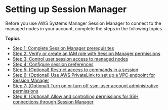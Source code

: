 # Setting up Session Manager<a name="session-manager-getting-started"></a>

Before you use AWS Systems Manager Session Manager to connect to the managed nodes in your account, complete the steps in the following topics\.

**Topics**
+ [Step 1: Complete Session Manager prerequisites](session-manager-prerequisites.md)
+ [Step 2: Verify or create an IAM role with Session Manager permissions](session-manager-getting-started-instance-profile.md)
+ [Step 3: Control user session access to managed nodes](session-manager-getting-started-restrict-access.md)
+ [Step 4: Configure session preferences](session-manager-getting-started-configure-preferences.md)
+ [Step 5: \(Optional\) Restrict access to commands in a session](session-manager-restrict-command-access.md)
+ [Step 6: \(Optional\) Use AWS PrivateLink to set up a VPC endpoint for Session Manager](session-manager-getting-started-privatelink.md)
+ [Step 7: \(Optional\) Turn on or turn off ssm\-user account administrative permissions](session-manager-getting-started-ssm-user-permissions.md)
+ [Step 8: \(Optional\) Allow and controlling permissions for SSH connections through Session Manager](session-manager-getting-started-enable-ssh-connections.md)